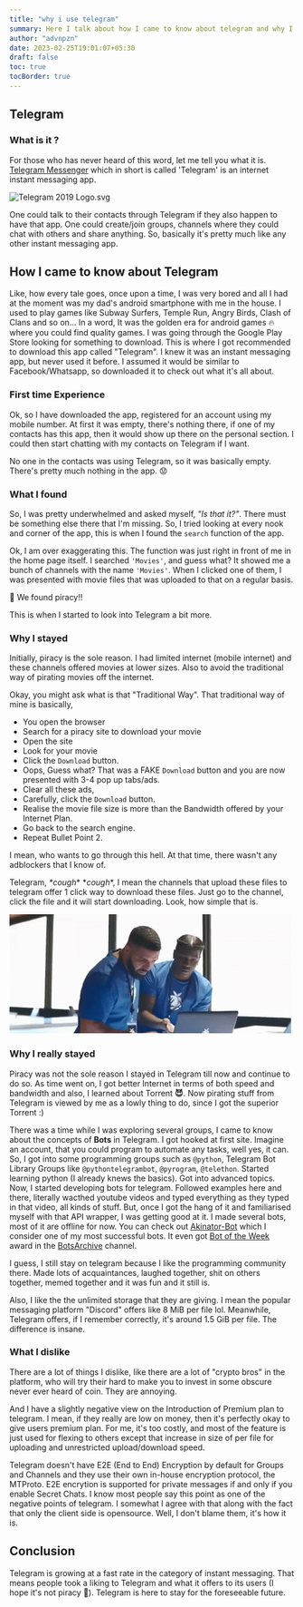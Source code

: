 ```yaml
---
title: "why i use telegram"
summary: Here I talk about how I came to know about telegram and why I continued to use it as my daily instant messaging app. 
author: "advnpzn"
date: 2023-02-25T19:01:07+05:30
draft: false
toc: true
tocBorder: true
---
```

## Telegram

### What is it ?

For those who has never heard of this word, let me tell you what it is. [Telegram Messenger](https://telegram.org) which in short is called 'Telegram' is an internet instant messaging app.

![Telegram 2019 Logo.svg](https://upload.wikimedia.org/wikipedia/commons/thumb/8/83/Telegram_2019_Logo.svg/121px-Telegram_2019_Logo.svg.png)

One could talk to their contacts through Telegram if they also happen to have that app. One could create/join groups, channels where they could chat with others and share anything. So, basically it's pretty much like any other instant messaging app.

## How I came to know about Telegram

Like, how every tale goes, once upon a time, I was very bored and all I had at the moment was my dad's android smartphone with me in the house. I used to play games like Subway Surfers, Temple Run, Angry Birds, Clash of Clans and so on... In a word, It was the golden era for android games 🔥 where you could find quality games. I was going through the Google Play Store looking for something to download. This is where I got recommended to download this app called "Telegram". I knew it was an instant messaging app, but never used it before. I assumed it would be similar to Facebook/Whatsapp, so downloaded it to check out what it's all about.

### First time Experience

Ok, so I have downloaded the app, registered for an account using my mobile number. At first it was empty, there's nothing there, if one of my contacts has this app, then it would show up there on the personal section. I could then start chatting with my contacts on Telegram if I want.

No one in the contacts was using Telegram, so it was basically empty. There's pretty much nothing in the app. 😟

### What I found

So, I was pretty underwhelmed and asked myself, *"Is that it?"*. There must be something else there that I'm missing. So, I tried looking at every nook and corner of the app, this is when I found the `search` function of the app.

Ok, I am over exaggerating this. The function was just right in front of me in the home page itself. I searched `'Movies'`, and guess what? It showed me a bunch of channels with the name `'Movies'`. When I clicked one of them, I was presented with movie files that was uploaded to that on a regular basis.

🎉️ We found piracy!!

This is when I started to look into Telegram a bit more.

### Why I stayed

Initially, piracy is the sole reason. I had limited internet (mobile internet) and these channels offered movies at lower sizes. Also to avoid the traditional way of pirating movies off the internet.

Okay, you might ask what is that "Traditional Way".
That traditional way of mine is basically,

* You open the browser
* Search for a piracy site to download your movie
* Open the site
* Look for your movie
* Click the `Download` button.
* Oops, Guess what? That was a FAKE `Download` button and you are now presented with 3-4 pop up tabs/ads.
* Clear all these ads,
* Carefully, click the `Download` button.
* Realise the movie file size is more than the Bandwidth offered by your Internet Plan.
* Go back to the search engine.
* Repeat Bullet Point 2.

I mean, who wants to go through this hell. At that time, there wasn't any adblockers that I know of.

Telegram, *\*cough** **cough*\*, I mean the channels that upload these files to telegram offer 1 click way to download these files. Just go to the channel, click the file and it will start downloading. Look, how simple that is.

![simple](assets/simple.gif)

### Why I really stayed

Piracy was not the sole reason I stayed in Telegram till now and continue to do so. As time went on, I got better Internet in terms of both speed and bandwidth and also, I learned about Torrent **😈**. Now pirating stuff from Telegram is viewed by me as a lowly thing to do, since I got the superior Torrent :)

There was a time while I was exploring several groups, I came to know about the concepts of **Bots** in Telegram. I got hooked at first site. Imagine an account, that you could program to automate any tasks, well yes, it can. So, I got into some programming groups such as `@python`, Telegram Bot Library Groups like `@pythontelegrambot`, `@pyrogram`, `@telethon`. Started learning python (I already knews the basics). Got into advanced topics. Now, I started developing bots for telegram. Followed examples here and there, literally wacthed youtube videos and typed everything as they typed in that video, all kinds of stuff. But, once I got the hang of it and familiarised myself with that API wrapper, I was getting good at it. I made several bots, most of it are offline for now. You can check out [Akinator-Bot](https://t.me/aki_akinator_bot) which I consider one of my most successful bots. It even got [Bot of the Week](https://t.me/BotsArchive/2285) award in the [BotsArchive](https://t.me/BotsArchive) channel.

I guess, I still stay on telegram because I like the programming community there. Made lots of acquaintances, laughed together, shit on others together, memed together and it was fun and it still is.

Also, I like the the unlimited storage that they are giving. I mean the popular messaging platform "Discord" offers like 8 MiB per file lol. Meanwhile, Telegram offers, if I remember correctly, it's around 1.5 GiB per file. The difference is insane.

### What I dislike

There are a lot of things I dislike, like there are a lot of "crypto bros" in the platform, who will try their hard to make you to invest in some obscure never ever heard of coin. They are annoying.

And I have a slightly negative view on the Introduction of Premium plan to telegram. I mean, if they really are low on money, then it's perfectly okay to give users premium plan. For me, it's too costly, and most of the feature is just used for flexing to others except that increase in size of per file for uploading and unrestricted upload/download speed.

Telegram doesn't have E2E (End to End) Encryption by default for Groups and Channels and they use their own in-house encryption protocol, the MTProto. E2E encrytion is supported for private messages if and only if you enable Secret Chats. I know most people say this point as one of the negative points of telegram. I somewhat I agree with that along with the fact that only the client side is opensource. Well, I don't blame them, it's how it is.

## Conclusion

Telegram is growing at a fast rate in the category of instant messaging. That means people took a liking to Telegram and what it offers to its users (I hope it's not piracy 👀️). Telegram is here to stay for the foreseeable future.
